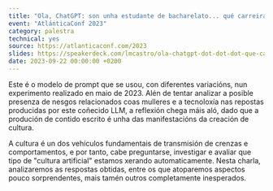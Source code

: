```yaml
---
title: "Ola, ChatGPT: son unha estudante de bacharelato... qué carreira universitaria sería unha boa opción para min?"
event: "AtlánticaConf 2023"
category: palestra
technical: yes
source: https://atlanticaconf.com/2023
slides: https://speakerdeck.com/lmcastro/ola-chatgpt-dot-dot-dot-que-carreira-seria-boa-para-min
date: 2023-09-22 00:00:00 +0200
---
```

Este é o modelo de prompt que se usou, con diferentes variacións, nun experimento realizado en maio de 2023. Alén de tentar analizar a posible presenza de nesgos relacionados coas mulleres e a tecnoloxía nas repostas producidas por este coñecido LLM, a reflexión chega máis aló, dado que a produción de contido escrito é unha das manifestacións da creación de cultura.

A cultura é un dos vehículos fundamentais de transmisión de crenzas e comportamentos, e por tanto, cabe preguntarse, investigar e avaliar que tipo de "cultura artificial" estamos xerando automaticamente. Nesta charla, analizaremos as respostas obtidas, entre os que atoparemos aspectos pouco sorprendentes, mais tamén outros completamente inesperados.
